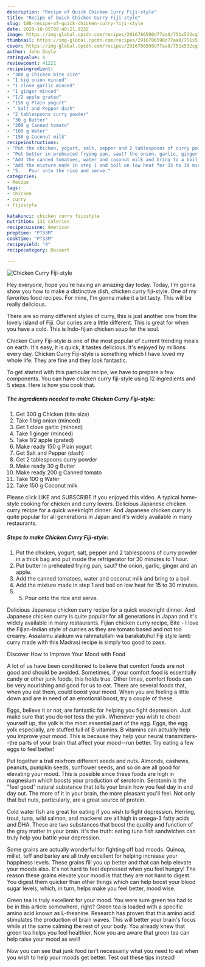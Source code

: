```yaml
---
description: "Recipe of Quick Chicken Curry Fiji-style"
title: "Recipe of Quick Chicken Curry Fiji-style"
slug: 188-recipe-of-quick-chicken-curry-fiji-style
date: 2020-10-05T00:48:21.923Z
image: https://img-global.cpcdn.com/recipes/2916786598d77aa0/751x532cq70/chicken-curry-fiji-style-recipe-main-photo.jpg
thumbnail: https://img-global.cpcdn.com/recipes/2916786598d77aa0/751x532cq70/chicken-curry-fiji-style-recipe-main-photo.jpg
cover: https://img-global.cpcdn.com/recipes/2916786598d77aa0/751x532cq70/chicken-curry-fiji-style-recipe-main-photo.jpg
author: John Doyle
ratingvalue: 4
reviewcount: 41221
recipeingredient:
- "300 g Chicken bite size"
- "1 big onion minced"
- "1 clove garlic minced"
- "1 ginger minced"
- "1/2 apple grated"
- "150 g Plain yogurt"
- " Salt and Pepper dash"
- "2 tablespoons curry powder"
- "30 g Butter"
- "200 g Canned tomato"
- "100 g Water"
- "150 g Coconut milk"
recipeinstructions:
- "Put the chicken, yogurt, salt, pepper and 2 tablespoons of curry powder in a thick bag and put inside the refrigerator for 30 minutes to 1 hour."
- "Put butter in preheated frying pan, saut? the onion, garlic, ginger and an apple."
- "Add the canned tomatoes, water and coconut milk and bring to a boil."
- "Add the mixture made in step 1 and boil on low heat for 15 to 30 minutes."
- "5.	Pour onto the rice and serve."
categories:
- Recipe
tags:
- chicken
- curry
- fijistyle

katakunci: chicken curry fijistyle 
nutrition: 131 calories
recipecuisine: American
preptime: "PT33M"
cooktime: "PT33M"
recipeyield: "4"
recipecategory: Dessert

---
```



![Chicken Curry Fiji-style](https://img-global.cpcdn.com/recipes/2916786598d77aa0/751x532cq70/chicken-curry-fiji-style-recipe-main-photo.jpg)

Hey everyone, hope you're having an amazing day today. Today, I'm gonna show you how to make a distinctive dish, chicken curry fiji-style. One of my favorites food recipes. For mine, I'm gonna make it a bit tasty. This will be really delicious.

There are so many different styles of curry, this is just another one from the lovely island of Fiji. Our curies are a little different. This is great for when you have a cold. This is Indo-fijian chicken soup for the soul.

Chicken Curry Fiji-style is one of the most popular of current trending meals on earth. It's easy, it is quick, it tastes delicious. It's enjoyed by millions every day. Chicken Curry Fiji-style is something which I have loved my whole life. They are fine and they look fantastic.


To get started with this particular recipe, we have to prepare a few components. You can have chicken curry fiji-style using 12 ingredients and 5 steps. Here is how you cook that.

<!--inarticleads1-->

##### The ingredients needed to make Chicken Curry Fiji-style:

1. Get 300 g Chicken (bite size)
1. Take 1 big onion (minced)
1. Get 1 clove garlic (minced)
1. Take 1 ginger (minced)
1. Take 1/2 apple (grated)
1. Make ready 150 g Plain yogurt
1. Get  Salt and Pepper (dash)
1. Get 2 tablespoons curry powder
1. Make ready 30 g Butter
1. Make ready 200 g Canned tomato
1. Take 100 g Water
1. Take 150 g Coconut milk


Please click LIKE and SUBSCRIBE if you enjoyed this video. A typical home-style cooking for chicken and curry lovers. Delicious Japanese chicken curry recipe for a quick weeknight dinner. And Japanese chicken curry is quite popular for all generations in Japan and it&#39;s widely available in many restaurants. 

<!--inarticleads2-->

##### Steps to make Chicken Curry Fiji-style:

1. Put the chicken, yogurt, salt, pepper and 2 tablespoons of curry powder in a thick bag and put inside the refrigerator for 30 minutes to 1 hour.
1. Put butter in preheated frying pan, saut? the onion, garlic, ginger and an apple.
1. Add the canned tomatoes, water and coconut milk and bring to a boil.
1. Add the mixture made in step 1 and boil on low heat for 15 to 30 minutes.
1. 5.	Pour onto the rice and serve.


Delicious Japanese chicken curry recipe for a quick weeknight dinner. And Japanese chicken curry is quite popular for all generations in Japan and it&#39;s widely available in many restaurants. Fijian chicken curry recipe, Bite - I love the Fijian-Indian style of curries as they are tomato based and not too creamy. Assalamu alaikum wa rahmatullahi wa barakatuhu! Fiji style lamb curry made with this Madrasi recipe is simply too good to pass. 

Discover How to Improve Your Mood with Food


A lot of us have been conditioned to believe that comfort foods are not good and should be avoided. Sometimes, if your comfort food is essentially candy or other junk foods, this holds true. Other times, comfort foods can be very nourishing and good for us to eat. There are several foods that, when you eat them, could boost your mood. When you are feeling a little down and are in need of an emotional boost, try a couple of these.

Eggs, believe it or not, are fantastic for helping you fight depression. Just make sure that you do not toss the yolk. Whenever you wish to cheer yourself up, the yolk is the most essential part of the egg. Eggs, the egg yolk especially, are stuffed full of B vitamins. B vitamins can actually help you improve your mood. This is because they help your neural transmitters--the parts of your brain that affect your mood--run better. Try eating a few eggs to feel better!

Put together a trail mixfrom different seeds and nuts. Almonds, cashews, peanuts, pumpkin seeds, sunflower seeds, and so on are all good for elevating your mood. This is possible since these foods are high in magnesium which boosts your production of serotonin. Serotonin is the "feel good" natural substance that tells your brain how you feel day in and day out. The more of it in your brain, the more pleasant you'll feel. Not only that but nuts, particularly, are a great source of protein.

Cold water fish are great for eating if you wish to fight depression. Herring, trout, tuna, wild salmon, and mackerel are all high in omega-3 fatty acids and DHA. These are two substances that boost the quality and function of the gray matter in your brain. It's the truth: eating tuna fish sandwiches can truly help you battle your depression. 

Some grains are actually wonderful for fighting off bad moods. Quinoa, millet, teff and barley are all truly excellent for helping increase your happiness levels. These grains fill you up better and that can help elevate your moods also. It's not hard to feel depressed when you feel hungry! The reason these grains elevate your mood is that they are not hard to digest. You digest them quicker than other things which can help boost your blood sugar levels, which, in turn, helps make you feel better, mood wise.

Green tea is truly excellent for your mood. You were sure green tea had to be in this article somewhere, right? Green tea is loaded with a specific amino acid known as L-theanine. Research has proven that this amino acid stimulates the production of brain waves. This will better your brain's focus while at the same calming the rest of your body. You already knew that green tea helps you feel healthier. Now you are aware that green tea can help raise your mood as well!

Now you can see that junk food isn't necessarily what you need to eat when you wish to help your moods get better. Test out  these tips  instead!

